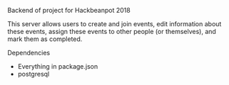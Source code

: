 Backend of project for Hackbeanpot 2018

This server allows users to create and join events, edit information about these events, assign these events to other people (or themselves), and mark them as completed.

Dependencies

- Everything in package.json
- postgresql
